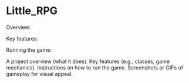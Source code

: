# Little_RPG
Overview:

Key features:

Running the game:

A project overview (what it does).
Key features (e.g., classes, game mechanics).
Instructions on how to run the game.
Screenshots or GIFs of gameplay for visual appeal.